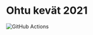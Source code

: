 # Ohtu kevät 2021

![GitHub Actions](https://github.com/Kaltsoon/ohtu-2021-viikko1/workflows/CI/badge.svg)
